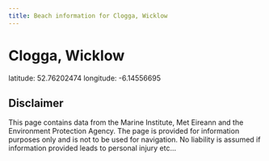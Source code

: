 ```yaml
---
title: Beach information for Clogga, Wicklow
---
```

# Clogga, Wicklow 

<div class="location-info">latitude: 52.76202474 longitude: -6.14556695</div>
<div class="met-eireann-warnings"></div>
<div></div>

## Disclaimer

This page contains data from the Marine Institute, 
Met Eireann and the Environment Protection Agency. The page is provided for
information purposes only and is not to be used for navigation. No liability 
is assumed if information provided leads to personal injury etc...